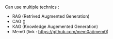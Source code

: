 Can use multiple  technics : 
- RAG (Retrived Augmented Generation)
- CAG ()
- KAG (Knowledge Augemented Generation)
- Mem0 (link : https://github.com/mem0ai/mem0)